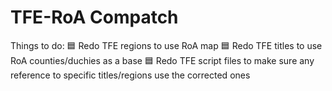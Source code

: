 # TFE-RoA Compatch

Things to do:
:blue_square: Redo TFE regions to use RoA map
:blue_square: Redo TFE titles to use RoA counties/duchies as a base
:blue_square: Redo TFE script files to make sure any reference to specific titles/regions use the corrected ones
